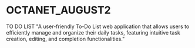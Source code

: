 # OCTANET_AUGUST2
TO DO LIST
"A user-friendly To-Do List web application that allows users to efficiently manage and organize their daily tasks, featuring intuitive task creation, editing, and completion functionalities."
